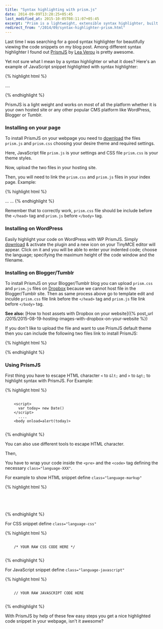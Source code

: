 ```yaml
---
title: "Syntax highlighting with prism.js"
date: 2014-09-09T13:28:25+05:45
last_modified_at: 2015-10-05T08:11:07+05:45
excerpt: "Prism is a lightweight, extensible syntax highlighter, built with modern web standards in mind."
redirect_from: "/2014/09/syntax-highlighter-prism.html"
---
```


Last time I was searching for a good syntax highlighter for beautifully viewing the code snippets on my blog post. Among different syntax highlighter I found out [PrismJS](http://prismjs.com) by [Lea Verou](http://lea.verou.me) is pretty awesome.

Yet not sure what I mean by a syntax highlighter or what it does? Here's an example of JavaScript snippet highlighted with syntax highlighter:

{% highlight html %}
<script language="javascript">
  var today= new Date()
</script>
  ....
<body onload=alert(today)>
{% endhighlight %}

PrismJS is a light weight and works on most of all the platform whether it is your own hosted site or any other popular CMS platform like WordPress, Blogger or Tumblr.

### Installing on your page

To install PrismJS on your webpage you need to [download](http://prismjs.com/download.html) the files `prism.js` and `prism.css` choosing your desire theme and required settings.

Here, JavaScript file `prism.js` is your settings and CSS file `prism.css` is your theme styles.

Now, upload the two files in your hosting site.

Then, you will need to link the `prism.css` and `prism.js` files in your index page. Example:

{% highlight html %}
<!DOCTYPE html>
<html>
<head>
 ...
    <link href="themes/prism.css" rel="stylesheet" />
</head>
<body>
 ...
    <!-- after all your content -->
    <script src="prism.js"></script>
</body>
</html>
{% endhighlight %}

Remember that to correctly work, `prism.css` file should be include before the `</head>` tag and `prism.js` before `</body>` tag.

### Installing on WordPress

Easily highlight your code on WordPress with WP PrismJS. Simply [download](http://wordpress.org/plugins/wp-prismjs-syntax-highlighter/) & activate the plugin and a new icon on your TinyMCE editor will appear. Click on it and you will be able to enter your indented code; choose the language; specifying the maximum height of the code window and the filename.

### Installing on Blogger/Tumblr

To install PrismJS on your Blogger/Tumblr blog you can upload `prism.css` and `prism.js` files on [Dropbox](http://www.dropbox.com/) because we cannot host file in the Blogger/Tumblr site. Then as same process above go to template edit and inculde `prism.css` file link before the `</head>` tag and `prism.js` file link before `</body>` tag.

**See also:** [How to host assets with Dropbox on your website]({% post_url /2015/2015-08-19-hosting-images-with-dropbox-on-your-website %})

If you don't like to upload the file and want to use PrismJS default theme then you can include the following two files link to install PrismJS:

{% highlight html %}
<link href="http://prismjs.com/themes/prism.css" rel="stylesheet" />

<script src="http://prismjs.com/prism.js"></script>
{% endhighlight %}

### Using PrismJS

First thing you have to escape HTML character `<` to `&lt;` and `>` to `&gt;` to highlight syntax with PrismJS. For Example:

{% highlight html %}
<pre>
  <code class="language-javascript">
    &lt;script&gt;
      var today= new Date()
    &lt;/script&gt;
      ....
    &lt;body onload=alert(today)&gt;
  </code>
</pre>
{% endhighlight %}

You can also use different tools to escape HTML character.

Then,

You have to wrap your code inside the `<pre>` and the `<code>` tag defining the necessary `class="language-XXX"`.

For example to show HTML snippet define `class="language-markup"`

{% highlight html %}
<pre>
  <code class="language-markup">
    <!-- YOUR RAW HTML CODE HERE -->
  </code>
</pre>
{% endhighlight %}

For CSS snippet define `class="language-css"`

{% highlight html %}
<pre>
  <code class="language-css">
    /* YOUR RAW CSS CODE HERE */
  </code>
</pre>
{% endhighlight %}

For JavaScript snippet define `class="language-javascript"`

{% highlight html %}
<pre>
  <code class="language-javascript">
    // YOUR RAW JAVASCRIPT CODE HERE
  </code>
</pre>
{% endhighlight %}

With PrismJS by help of these few easy steps you get a nice highlighted code snippet in your webpage, isn't it awesome?
